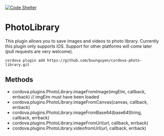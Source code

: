 [![Code Shelter](https://www.codeshelter.co/static/badges/badge-flat.svg)](https://www.codeshelter.co/)

PhotoLibrary
============

This plugin allows you to save images and videos to photo library. Currently this plugin only supports iOS. Support for other platforms will come later (pull requests are very welcome).

```
cordova plugin add https://github.com/buunguyen/cordova-photo-library.git
```

Methods
------

* cordova.plugins.PhotoLibrary.imageFromImage(imgElm, callback, errback) // imgElm  must have been loaded
* cordova.plugins.PhotoLibrary.imageFromCanvas(canvas, callback, errback)
* cordova.plugins.PhotoLibrary.imageFromBase64(base64String, callback, errback)
* cordova.plugins.PhotoLibrary.imageFromUrl(url, callback, errback)
* cordova.plugins.PhotoLibrary.videofromUrl(url, callback, errback)
